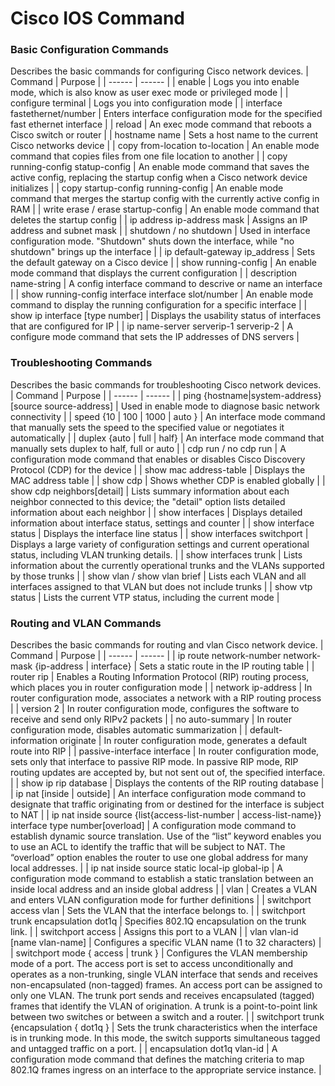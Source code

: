 # Cisco IOS Command

### Basic Configuration Commands

Describes the basic commands for configuring Cisco network devices.
| Command | Purpose |
| ------ | ------ |
| enable | Logs you into enable mode, which is also know as user exec mode or privileged mode |
| configure terminal | Logs you into configuration mode |
| interface fastethernet/number | Enters interface configuration mode for the specified fast ethernet interface |
| reload | An exec mode command that reboots a Cisco switch or router |
| hostname name | Sets a host name to the current Cisco networks device |
| copy from-location to-location | An enable mode command that copies files from one file location to another |
| copy running-config statup-config | An enable mode command that saves the active config, replacing the startup config when a Cisco network device initializes |
| copy startup-config running-config | An enable mode command that merges the startup config with the currently active config in RAM |
| write erase / erase startup-config | An enable mode command that deletes the startup config |
| ip address ip-address mask | Assigns an IP address and subnet mask |
| shutdown / no shutdown | Used in interface configuration mode. "Shutdown" shuts down the interface, while "no shutdown" brings up the interface |
| ip default-gateway ip_address | Sets the default gateway on a Cisco device |
| show running-config | An enable mode command that displays the current configuration |
| description name-string | A config interface command to descrive or name an interface |
| show running-config interface interface slot/number | An enable mode command to display the running configuration for a specific interface |
| show ip interface [type number] | Displays the usability status of interfaces that are configured for IP |
| ip name-server serverip-1 serverip-2 | A configure mode command that sets the IP addresses of DNS servers |

### Troubleshooting Commands

Describes the basic commands for troubleshooting Cisco network devices.
| Command | Purpose |
| ------ | ------ |
| ping {hostname\|system-address} [source source-address] | Used in enable mode to diagnose basic network connectivity |
| speed {10 \| 100 \| 1000 \| auto } | An interface mode command that manually sets the speed to the specified value or negotiates it automatically |
| duplex {auto \| full \| half} | An interface mode command that manually sets duplex to half, full or auto |
| cdp run / no cdp run | A configuration mode command that enables or disables Cisco Discovery Protocol (CDP) for the device |
| show mac address-table | Displays the MAC address table |
| show cdp | Shows whether CDP is enabled globally |
| show cdp neighbors[detail] | Lists summary information about each neighbor connected to this device; the "detail" option lists detailed information about each neighbor |
| show interfaces | Displays detailed information about interface status, settings and counter |
| show interface status | Displays the interface line status |
| show interfaces switchport | Displays a large variety of configuration settings and current operational status, including VLAN trunking details. |
| show interfaces trunk | Lists information about the currently operational trunks and the VLANs supported by those trunks |
| show vlan / show vlan brief | Lists each VLAN and all interfaces assigned to that VLAN but does not include trunks |
| show vtp status | Lists the current VTP status, including the current mode |

### Routing and VLAN Commands

Describes the basic commands for routing and vlan Cisco network device.
| Command | Purpose |
| ------ | ------ |
| ip route network-number network-mask {ip-address \| interface} | Sets a static route in the IP routing table |
| router rip | Enables a Routing Information Protocol (RIP) routing process, which places you in router configuration mode |
| network ip-address | In router configuration mode, associates a network with a RIP routing process |
| version 2 | In router configuration mode, configures the software to receive and send only RIPv2 packets |
| no auto-summary | In router configuration mode, disables automatic summarization |
| default-information originate	| In router configuration mode, generates a default route into RIP |
| passive-interface interface | In router configuration mode, sets only that interface to passive RIP mode. In passive RIP mode, RIP routing updates are accepted by, but not sent out of, the specified interface. |
| show ip rip database | Displays the contents of the RIP routing database |
| ip nat [inside \| outside] | An interface configuration mode command to designate that traffic originating from or destined for the interface is subject to NAT |
| ip nat inside source {list{access-list-number \| access-list-name}} interface type number[overload]	| A configuration mode command to establish dynamic source translation. Use of the “list” keyword enables you to use an ACL to identify the traffic that will be subject to NAT. The “overload” option enables the router to use one global address for many local addresses. |
| ip nat inside source static local-ip global-ip | A configuration mode command to establish a static translation between an inside local address and an inside global address | 
| vlan | Creates a VLAN and enters VLAN configuration mode for further definitions | 
| switchport access vlan | Sets the VLAN that the interface belongs to. |
| switchport trunk encapsulation dot1q | Specifies 802.1Q encapsulation on the trunk link. |
| switchport access	| Assigns this port to a VLAN |
| vlan vlan-id [name vlan-name]	| Configures a specific VLAN name (1 to 32 characters) |
| switchport mode { access \| trunk } | Configures the VLAN membership mode of a port. The access port is set to access unconditionally and operates as a non-trunking, single VLAN interface that sends and receives non-encapsulated (non-tagged) frames. An access port can be assigned to only one VLAN. The trunk port sends and receives encapsulated (tagged) frames that identify the VLAN of origination. A trunk is a point-to-point link between two switches or between a switch and a router. |
| switchport trunk {encapsulation { dot1q }	| Sets the trunk characteristics when the interface is in trunking mode. In this mode, the switch supports simultaneous tagged and untagged traffic on a port. |
| encapsulation dot1q vlan-id | A configuration mode command that defines the matching criteria to map 802.1Q frames ingress on an interface to the appropriate service instance. |
